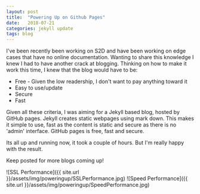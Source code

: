 ```yaml
---
layout: post
title:  "Powering Up on Github Pages"
date:   2018-07-21
categories: jekyll update
tags: blog
---
```

I've been recently been working on S2D and have been working on edge cases that have no online documentation. Wanting to share this knowledge I knew I had to have another crack at blogging. Thinking on how to make it work this time, I knew that the blog would have to be:

* Free - Given the low readership, I don't want to pay anything toward it
* Easy to use/update
* Secure
* Fast

Given all these criteria, I was aiming for a Jekyll based blog, hosted by GitHub pages. Jekyll creates static webpages using mark down. This makes it simple to use, fast as the content is static and secure as there is no 'admin' interface. GitHub pages is free, fast and secure.

Its all up and running now, it took a couple of hours. But I'm really happy with the result.

Keep posted for more blogs coming up!

![SSL Performance]({{ site.url }}/assets/img/poweringup/SSLPerformance.jpg)
![Speed Performance]({{ site.url }}/assets/img/poweringup/SpeedPerformance.jpg)
